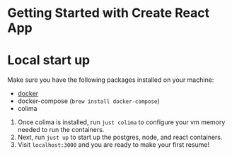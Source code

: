 # Getting Started with Create React App

# Local start up

Make sure you have the following packages installed on your machine:
- [docker](https://docs.docker.com/desktop/install/mac-install/)
- docker-compose (`brew install docker-compose`)
- colima

1. Once colima is installed, run `just colima` to configure your vm memory needed to run the containers.
2. Next, run `just up` to start up the postgres, node, and react containers. 
3. Visit `localhost:3000` and you are ready to make your first resume!

